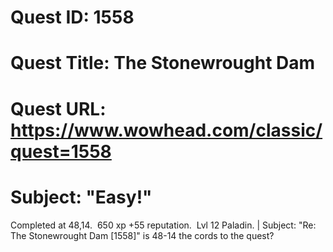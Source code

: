 # Quest ID: 1558
# Quest Title: The Stonewrought Dam
# Quest URL: https://www.wowhead.com/classic/quest=1558
# Subject: "Easy!"
Completed at 48,14.  650 xp +55 reputation.  Lvl 12 Paladin. | Subject: "Re: The Stonewrought Dam [1558]"
is 48-14 the cords to the quest?